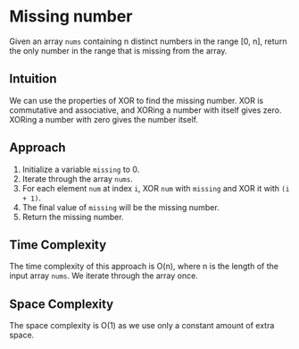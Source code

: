 # Missing number
Given an array `nums` containing n distinct numbers in the range [0, n], return the only number in the range that is missing from the array.

## Intuition
We can use the properties of XOR to find the missing number. XOR is commutative and associative, and XORing a number with itself gives zero. XORing a number with zero gives the number itself.

## Approach
1. Initialize a variable `missing` to 0.
2. Iterate through the array `nums`.
3. For each element `num` at index `i`, XOR `num` with `missing` and XOR it with `(i + 1)`.
4. The final value of `missing` will be the missing number.
5. Return the missing number.

## Time Complexity
The time complexity of this approach is O(n), where n is the length of the input array `nums`. We iterate through the array once.

## Space Complexity
The space complexity is O(1) as we use only a constant amount of extra space.
